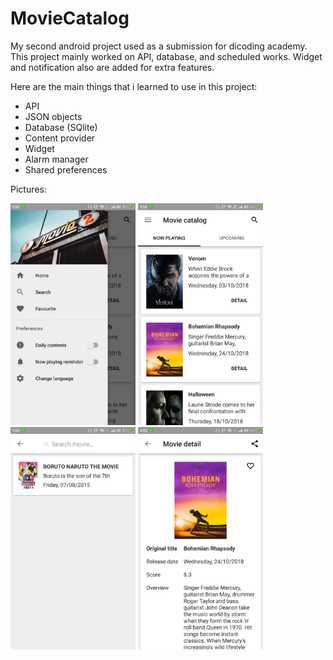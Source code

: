 # MovieCatalog
My second android project used as a submission for dicoding academy. This project mainly worked on API, database, and scheduled works. Widget and notification also are added for extra features.

Here are the main things that i learned to use in this project:
- API
- JSON objects
- Database (SQlite)
- Content provider
- Widget
- Alarm manager
- Shared preferences

Pictures:

<img src="https://github.com/Selmeny/MovieCatalog/blob/master/app/src/main/res/drawable/images-1.png" width="200"> <img src="https://github.com/Selmeny/MovieCatalog/blob/master/app/src/main/res/drawable/images-2.png" width="200"> <img src="https://github.com/Selmeny/MovieCatalog/blob/master/app/src/main/res/drawable/images-3.png" width="200"> <img src="https://github.com/Selmeny/MovieCatalog/blob/master/app/src/main/res/drawable/images-4.png" width="200">

